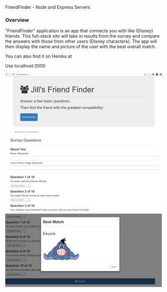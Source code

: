 FriendFinder - Node and Express Servers

### Overview

"FriendFinder" application is an app that connects you with like (Disney) friends. This full-stack site will take in results from the survey and compare the answers with those from other users (Disney characters). The app will then display the name and picture of the user with the best overall match. 

You can also find it on Heroku at 

Use localhost:3000

![index](./screenshots/index.png)
![survey](./screenshots/survey.png)
![match](./screenshots/match.png)


